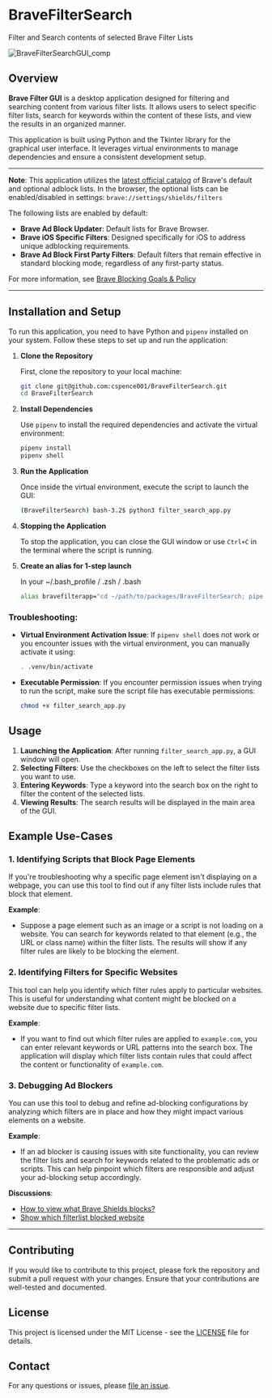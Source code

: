 # BraveFilterSearch
Filter and Search contents of selected Brave Filter Lists

![BraveFilterSearchGUI_comp](https://github.com/user-attachments/assets/0098f6bc-6919-40db-8c2b-97f3edafea63)


## Overview

**Brave Filter GUI** is a desktop application designed for filtering and searching content from various filter lists. It allows users to select specific filter lists, search for keywords within the content of these lists, and view the results in an organized manner.

This application is built using Python and the Tkinter library for the graphical user interface. It leverages virtual environments to manage dependencies and ensure a consistent development setup.

---

**Note**: This application utilizes the [latest official catalog](https://github.com/brave/adblock-resources/blob/master/filter_lists/list_catalog.json) of Brave's default and optional adblock lists.
In the browser, the optional lists can be enabled/disabled in settings: `brave://settings/shields/filters`

The following lists are enabled by default:
- **Brave Ad Block Updater**: Default lists for Brave Browser.
- **Brave iOS Specific Filters**: Designed specifically for iOS to address unique adblocking requirements.
- **Brave Ad Block First Party Filters**: Default filters that remain effective in standard blocking mode, regardless of any first-party status.

For more information, see [Brave Blocking Goals & Policy](https://github.com/brave/brave-browser/wiki/Blocking-goals-and-policy)

---
## Installation and Setup

To run this application, you need to have Python and `pipenv` installed on your system. Follow these steps to set up and run the application:

1. **Clone the Repository**

   First, clone the repository to your local machine:

   ```bash
   git clone git@github.com:cspence001/BraveFilterSearch.git
   cd BraveFilterSearch
   ```

2. **Install Dependencies**

   Use `pipenv` to install the required dependencies and activate the virtual environment:

   ```bash
   pipenv install
   pipenv shell
   ```

3. **Run the Application**

   Once inside the virtual environment, execute the script to launch the GUI:

   ```bash
   (BraveFilterSearch) bash-3.2$ python3 filter_search_app.py
   ```

4. **Stopping the Application**

   To stop the application, you can close the GUI window or use `Ctrl+C` in the terminal where the script is running.

5. **Create an alias for 1-step launch**

   In your ~/.bash_profile / .zsh / .bash
   ```bash
   alias bravefilterapp="cd ~/path/to/packages/BraveFilterSearch; pipenv run python3 filter_search_app.py"
   ```

### Troubleshooting:

- **Virtual Environment Activation Issue**: If `pipenv shell` does not work or you encounter issues with the virtual environment, you can manually activate it using:

  ```bash
  . .venv/bin/activate
  ```

- **Executable Permission**: If you encounter permission issues when trying to run the script, make sure the script file has executable permissions:

  ```bash
  chmod +x filter_search_app.py
  ```

## Usage

1. **Launching the Application**: After running `filter_search_app.py`, a GUI window will open.
2. **Selecting Filters**: Use the checkboxes on the left to select the filter lists you want to use.
3. **Entering Keywords**: Type a keyword into the search box on the right to filter the content of the selected lists.
4. **Viewing Results**: The search results will be displayed in the main area of the GUI.

## Example Use-Cases

### 1. Identifying Scripts that Block Page Elements

If you're troubleshooting why a specific page element isn't displaying on a webpage, you can use this tool to find out if any filter lists include rules that block that element. 

**Example**: 
- Suppose a page element such as an image or a script is not loading on a website. You can search for keywords related to that element (e.g., the URL or class name) within the filter lists. The results will show if any filter rules are likely to be blocking the element.

### 2. Identifying Filters for Specific Websites

This tool can help you identify which filter rules apply to particular websites. This is useful for understanding what content might be blocked on a website due to specific filter lists.

**Example**:
- If you want to find out which filter rules are applied to `example.com`, you can enter relevant keywords or URL patterns into the search box. The application will display which filter lists contain rules that could affect the content or functionality of `example.com`.

### 3. Debugging Ad Blockers

You can use this tool to debug and refine ad-blocking configurations by analyzing which filters are in place and how they might impact various elements on a website.

**Example**:
- If an ad blocker is causing issues with site functionality, you can review the filter lists and search for keywords related to the problematic ads or scripts. This can help pinpoint which filters are responsible and adjust your ad-blocking setup accordingly.

**Discussions**:
- [How to view what Brave Shields blocks?](https://community.brave.com/t/how-to-view-what-brave-shields-blocks/443285/12) <br>
- [Show which filterlist blocked website](https://community.brave.com/t/adblock-show-which-filterlist-blocked-website/512493)

---
## Contributing

If you would like to contribute to this project, please fork the repository and submit a pull request with your changes. Ensure that your contributions are well-tested and documented.

## License

This project is licensed under the MIT License - see the [LICENSE](https://github.com/cspence001/BraveFilterSearch/blob/main/LICENSE) file for details.

## Contact

For any questions or issues, please [file an issue](https://github.com/cspence001/BraveFilterSearch/issues/new/).
